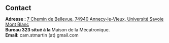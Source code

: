 <h1 id="contact"></h1>

<h2 style="margin: 60px 0px 10px;">Contact</h2>

<p><strong>Adresse : </strong> <a href="https://www.google.com/maps/place/Laboratoire+Syst%C3%A8me+et+Mat%C3%A9riaux+pour+la+M%C3%A9catronique/@45.9197555,6.1563454,17z/data=!3m1!4b1!4m6!3m5!1s0x478b8fb00211a2db:0xc095cb5a2f8eda63!8m2!3d45.9197555!4d6.1589257!16s%2Fg%2F11b69qz9nk?entry=ttu">7 Chemin de Bellevue, 74940 Annecy-le-Vieux, Université Savoie Mont Blanc</a>
<br />
<strong>Bureau 323 situé à la </strong> Maison de la Mécatronique.
<br />
<strong>Email:</strong> <email>cam.stmartin (at) gmail.com</email>
<br />
<!-- <strong>Phone:</strong> (857) 209-8688</p> -->